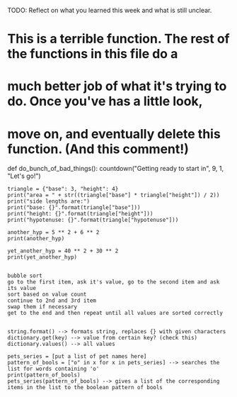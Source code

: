 TODO: Reflect on what you learned this week and what is still unclear.


# This is a terrible function. The rest of the functions in this file do a
# much better job of what it's trying to do. Once you've has a little look,
# move on, and eventually delete this function. (And this comment!)
def do_bunch_of_bad_things():
    countdown("Getting ready to start in", 9, 1, "Let's go!")

    triangle = {"base": 3, "height": 4}
    print("area = " + str((triangle["base"] * triangle["height"]) / 2))
    print("side lengths are:")
    print("base: {}".format(triangle["base"]))
    print("height: {}".format(triangle["height"]))
    print("hypotenuse: {}".format(triangle["hypotenuse"]))

    another_hyp = 5 ** 2 + 6 ** 2
    print(another_hyp)

    yet_another_hyp = 40 ** 2 + 30 ** 2
    print(yet_another_hyp)
    

    bubble sort
    go to the first item, ask it's value, go to the second item and ask its value
    sort based on value count
    continue to 2nd and 3rd item
    swap them if necessary
    get to the end and then repeat until all values are sorted correctly
    

    string.format() --> formats string, replaces {} with given characters
    dictionary.get(key) --> value from certain key? (check this)
    dictionary.values() --> all values

    pets_series = [put a list of pet names here]
    pattern_of_bools = ["o" in x for x in pets_series] --> searches the list for words containing 'o'
    print(pattern_of_bools)
    pets_series(pattern_of_bools) --> gives a list of the corresponding items in the list to the boolean pattern of bools